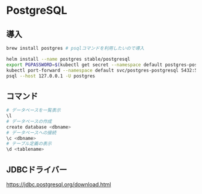 # PostgreSQL

## 導入

```bash
brew install postgres # psqlコマンドを利用したいので導入

helm install --name postgres stable/postgresql
export PGPASSWORD=$(kubectl get secret --namespace default postgres-postgresql -o jsonpath="{.data.postgresql-password}" | base64 --decode)
kubectl port-forward --namespace default svc/postgres-postgresql 5432:5432 &
psql --host 127.0.0.1 -U postgres
```

## コマンド

```bash
# データベースを一覧表示
\l
# データベースの作成
create database <dbname>
# データベースへの接続
\c <dbname>
# テーブル定義の表示
\d <tablename>
```

## JDBCドライバー

https://jdbc.postgresql.org/download.html
